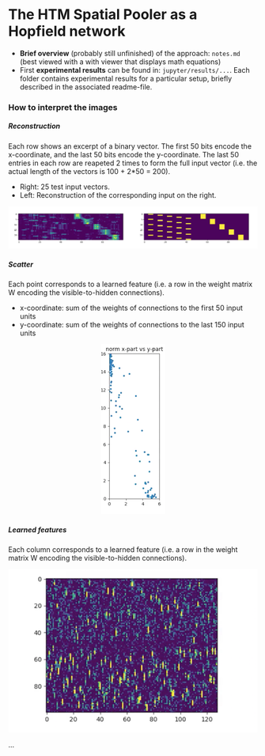 

# The HTM Spatial Pooler as a Hopfield network


 - **Brief overview** (probably still unfinished) of the approach: `notes.md` (best viewed with a with viewer that displays math equations)
 - First **experimental results** can be found in: `jupyter/results/...`. Each folder contains experimental results for a particular setup, briefly described in the associated readme-file.

### How to interpret the images

##### Reconstruction

Each row shows an excerpt of a binary vector. The first 50 bits encode the x-coordinate, and the last 50 bits encode the y-coordinate.
The last 50 entries in each row are reapeted 2 times to form the full input vector (i.e. the actual length of the vectors is 100 + 2*50 = 200).

 - Right: 25 test input vectors.
 - Left: Reconstruction of the corresponding input on the right.

<p align="center"><img src="./media/reconstruction_example.png"></p>

##### Scatter

Each point corresponds to a learned feature (i.e. a row in the weight matrix W encoding the visible-to-hidden connections).

- x-coordinate: sum of the weights of connections to the first 50 input units
- y-coordinate: sum of the weights of connections to the last 150 input units

<p align="center"><img src="./media/scatter_example.png"></p>


##### Learned features

Each column corresponds to a learned feature (i.e. a row in the weight matrix W encoding the visible-to-hidden connections).

<p align="center"><img src="./media/features_example.png"></p>



...

